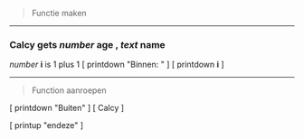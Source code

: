 
> Functie maken

---
### Calcy gets _number_ **age** , _text_  **name**
_number_ **i** is 1 plus 1
[ printdown "Binnen: " ] 
[ printdown **i** ] 
___


> Function aanroepen

[ printdown "Buiten" ]
[ Calcy ]

[ printup "endeze" ] 
